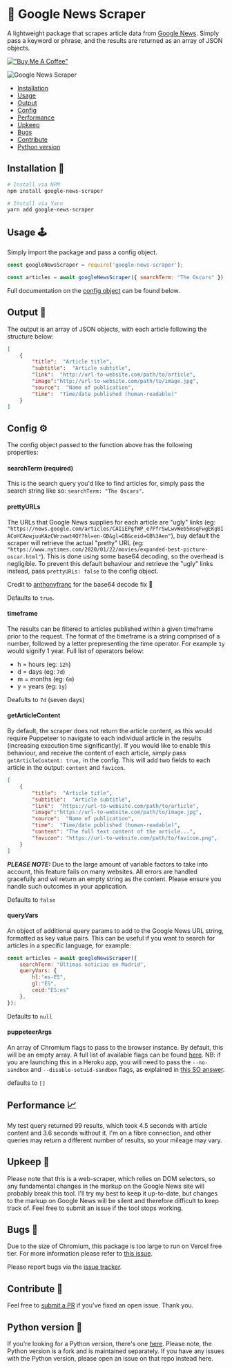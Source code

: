 # 📰 Google News Scraper

A lightweight package that scrapes article data from [Google News](https://news.google.com). Simply pass a keyword or phrase, and the results are returned as an array of JSON objects.

[!["Buy Me A Coffee"](https://www.buymeacoffee.com/assets/img/custom_images/orange_img.png)](https://donate.stripe.com/6oE7ue8n57wk4PS7ss)

 ![Google News Scraper](https://repository-images.githubusercontent.com/236499568/08f79682-be8e-4625-b84d-7d6ad86bd2d8)

* [Installation](#installation-)
* [Usage](#usage-%EF%B8%8F)
* [Output](#output-)
* [Config](#config-%EF%B8%8F)
* [Performance](#performance-)
* [Upkeep](#upkeep-)
* [Bugs](#bugs-)
* [Contribute](#contribute-)
* [Python version](#python-version-)

## Installation 🔌
```bash
# Install via NPM
npm install google-news-scraper
```

```bash
# Install via Yarn
yarn add google-news-scraper
```

## Usage 🕹️
Simply import the package and pass a config object.
```javascript
const googleNewsScraper = require('google-news-scraper');

const articles = await googleNewsScraper({ searchTerm: "The Oscars" });

```
Full documentation on the [config object](#config) can be found below.

## Output 📲
The output is an array of JSON objects, with each article following the structure below:

```json
[
    {
        "title":  "Article title",
        "subtitle":  "Article subtitle",
        "link":  "http://url-to-website.com/path/to/article",
        "image":"http://url-to-website.com/path/to/image.jpg",
        "source":  "Name of publication",
        "time":  "Time/date published (human-readable)"
    }
]
```

## Config ⚙️
The config object passed to the function above has the following properties:

#### searchTerm (required)
This is the search query you'd like to find articles for, simply pass the search string like so: `searchTerm: "The Oscars"`.

#### prettyURLs
The URLs that Google News supplies for each article are "ugly" links (eg: `"https://news.google.com/articles/CAIiEPgfWP_e7PfrSwLwvWeb5msqFwgEKg8IACoHCAowjuuKAzCWrzwwt4QY?hl=en-GB&gl=GB&ceid=GB%3Aen"`), buy default the scraper will retrieve the actual "pretty" URL (eg: `"https://www.nytimes.com/2020/01/22/movies/expanded-best-picture-oscar.html"`). This is done using some base64 decoding, so the overhead is negligible. To prevent this default behaviour and retrieve the "ugly" links instead, pass `prettyURLs: false` to the config object.

Credit to [anthonyfranc](https://github.com/lewisdonovan/google-news-scraper/issues/42) for the base64 decode fix 🙏

Defaults to `true`.

#### timeframe
The results can be filtered to articles published within a given timeframe prior to the request.
The format of the timeframe is a string comprised of a number, followed by a letter prepresenting the time operator. For example `1y` would signify 1 year. Full list of operators below:
* h = hours (eg: `12h`)
* d = days (eg: `7d`)
* m = months (eg: `6m`)
* y = years (eg: `1y`)

Deafults to `7d` (seven days)

#### getArticleContent
By default, the scraper does not return the article content, as this would require Puppeteer to navigate to each individual article in the results (increasing execution time significantly). If you would like to enable this behaviour, and receive the content of each article, simply pass `getArticleContent: true,` in the config. This will add two fields to each article in the output: `content` and `favicon`.

```json
[
    {
        "title":  "Article title",
        "subtitle":  "Article subtitle",
        "link":  "https://url-to-website.com/path/to/article",
        "image":"https://url-to-website.com/path/to/image.jpg",
        "source":  "Name of publication",
        "time":  "Time/date published (human-readable)", 
        "content": "The full text content of the article...", 
        "favicon": "https://url-to-website.com/path/to/favicon.png",
    }
]
```

***PLEASE NOTE:*** Due to the large amount of variable factors to take into account, this feature fails on many websites. All errors are handled gracefully and wil return an empty string as the content. Please ensure you handle such outcomes in your application.

Defaults to `false`

#### queryVars
An object of additional query params to add to the Google News URL string, formatted as key value pairs. This can be useful if you want to search for articles in a specific language, for example:
```javascript
const articles = await googleNewsScraper({
    searchTerm: "Últimas noticias en Madrid",
    queryVars: {
        hl:"es-ES",
        gl:"ES",
        ceid:"ES:es"
    },
});
```

Defaults to `null`

#### puppeteerArgs
An array of Chromium flags to pass to the browser instance. By default, this will be an empty array. A full list of available flags can be found [here](https://peter.sh/experiments/chromium-command-line-switches/). NB: if you are launching this in a Heroku app, you will need to pass the `--no-sandbox` and `--disable-setuid-sandbox` flags, as explained in [this SO answer](https://stackoverflow.com/a/52228855/7546845).

defaults to `[]`

## Performance 📈
My test query returned 99 results, which took 4.5 seconds with article content and 3.6 seconds without it. I'm on a fibre connection, and other queries may return a different number of results, so your mileage may vary. 

## Upkeep 🧹
Please note that this is a web-scraper, which relies on DOM selectors, so any fundamental changes in the markup on the Google News site will probably break this tool. I'll try my best to keep it up-to-date, but changes to the markup on Google News will be silent and therefore difficult to keep track of. Feel free to submit an issue if the tool stops working.

## Bugs 🐞
Due to the size of Chromium, this package is too large to run on Vercel free tier. For more information please refer to [this issue](https://github.com/lewisdonovan/google-news-scraper/issues/41).

Please report bugs via the [issue tracker](https://github.com/lewisdonovan/google-news-scraper/issues).

## Contribute 🤝
Feel free to [submit a PR](https://github.com/lewisdonovan/google-news-scraper/pulls) if you've fixed an open issue. Thank you.

## Python version 🐍
If you're looking for a Python version, there's one [here](https://github.com/morganbarber/python-news-scraper/). Please note, the Python version is a fork and is maintained separately. If you have any issues with the Python version, please open an issue on that repo instead here.